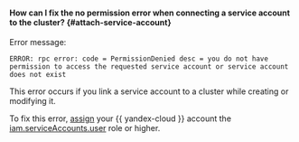 #### How can I fix the no permission error when connecting a service account to the cluster? {#attach-service-account}

Error message:

```text
ERROR: rpc error: code = PermissionDenied desc = you do not have permission to access the requested service account or service account does not exist
```

This error occurs if you link a service account to a cluster while creating or modifying it.

To fix this error, [assign](../iam/operations/roles/grant.md) your {{ yandex-cloud }} account the [iam.serviceAccounts.user](../iam/security/index.md#iam-serviceAccounts-user) role or higher.
